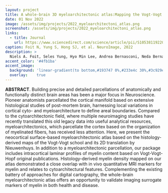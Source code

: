 ```yaml
---
layout: project
title: A whole-brain 3D myeloarchitectonic atlas:Mapping the Vogt-Vogt legacy to the cortical surface
date: 01 Nov 2022
image: /assets/img/projects/2022_myeloarchitectoni_atlas.png
screenshot: /assets/img/projects/2022_myeloarchitectoni_atlas.png
links:
  - title: Journal
    url: https://www.sciencedirect.com/science/article/pii/S1053811922007327?via%3Dihub
caption: Foit N, Yung S, Hong SJ, et al. NeuroImage, 2022
description: >
  Niels A. Foit, Seles Yung, Hyo Min Lee, Andrea Bernasconi, Neda Bernasconi, Seok-Jun Hong, A whole-brain 3D myeloarchitectonic atlas: Mapping the Vogt-Vogt legacy to the cortical surface, NeuroImage (263) 2022
accent_color: '#4fb1ba'
accent_image:
  background: 'linear-gradient(to bottom,#193747 0%,#233e4c 30%,#3c929e 50%,#d5d5d4 70%,#cdccc8 100%)'
  overlay:    true
---
```

**ABSTRACT**. Building precise and detailed parcellations of anatomically and functionally distinct brain areas has been a major focus in Neuroscience. Pioneer anatomists parcellated the cortical manifold based on extensive histological studies of post-mortem brain, harnessing local variations in cortical cyto- and myeloarchitecture to define areal boundaries. Compared to the cytoarchitectonic field, where multiple neuroimaging studies have recently translated this old legacy data into useful analytical resources, myeloarchitectonics, which parcellate the cortex based on the organization of myelinated fibers, has received less attention. Here, we present the neocortical surface-based myeloarchitectonic atlas based on the histology-derived maps of the Vogt-Vogt school and its 2D translation by Nieuwenhuys. In addition to a myeloarchitectonic parcellation, our package includes intracortical laminar profiles of myelin content based on Vogt-Vogt-Hopf original publications. Histology-derived myelin density mapped on our atlas demonstrated a close overlap with in vivo quantitative MRI markers for myelin and relates to cytoarchitectural features. Complementing the existing battery of approaches for digital cartography, the whole-brain myeloarchitectonic atlas offers an opportunity to validate imaging surrogate markers of myelin in both health and disease.
